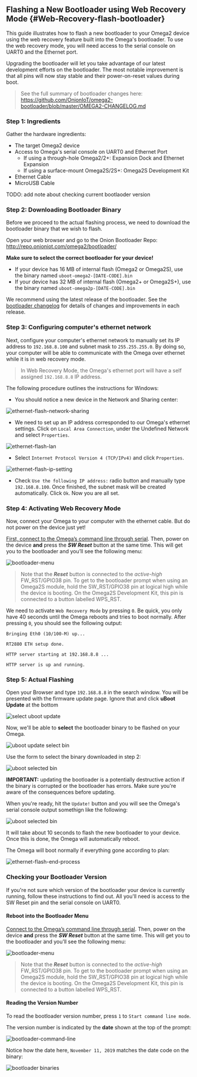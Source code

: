 ## Flashing a New Bootloader using Web Recovery Mode {#Web-Recovery-flash-bootloader}

This guide illustrates how to flash a new bootloader to your Omega2 device using the web recovery feature built into the Omega's bootloader. To use the web recovery mode, you will need access to the serial console on UART0 and the Ethernet port.

Upgrading the bootloader will let you take advantage of our latest development efforts on the bootloader. The most notable improvement is that all pins will now stay stable and their power-on-reset values during boot.

> See the full summary of bootloader changes here: https://github.com/OnionIoT/omega2-bootloader/blob/master/OMEGA2-CHANGELOG.md


### Step 1: Ingredients

Gather the hardware ingredients:

* The target Omega2 device
* Access to Omega's serial console on UART0 and Ethernet Port
  * If using a through-hole Omega2/2+: Expansion Dock and Ethernet Expansion
  * If using a surface-mount Omega2S/2S+: Omega2S Development Kit
* Ethernet Cable
* MicroUSB Cable

TODO: add note about checking current bootlaoder version


### Step 2: Downloading Bootloader Binary

Before we proceed to the actual flashing process, we need to download the bootloader binary that we wish to flash.

Open your web browser and go to the Onion Bootloader Repo: http://repo.onioniot.com/omega2/bootloader/ 

**Make sure to select the correct bootloader for your device!**

* If your device has 16 MB of internal flash (Omega2 or Omega2S), use the binary named `uboot-omega2-[DATE-CODE].bin`
* If your device has 32 MB of internal flash (Omega2+ or Omega2S+), use the binary named `uboot-omega2p-[DATE-CODE].bin`

We recommend using the latest release of the bootloader. See the [bootloader changelog](https://github.com/OnionIoT/omega2-bootloader/blob/master/OMEGA2-CHANGELOG.md) for details of changes and improvements in each release.

### Step 3: Configuring computer's ethernet network

Next, configure your computer's ethernet network to manually set its IP address to `192.168.8.100` and subnet mask to `255.255.255.0`. By doing so, your computer will be able to communicate with the Omega over ethernet while it is in web recovery mode. 

> In Web Recovery Mode, the Omega's ethernet port will have a self assigned `192.168.8.8` IP address.


The following procedure outlines the instructions for Windows:

* You should notice a new device in the Network and Sharing center:

![ethernet-flash-network-sharing](https://raw.githubusercontent.com/OnionIoT/Onion-Docs/master/Omega2/Documentation/Doing-Stuff/img/ethernet-flash-network-sharing.png)

* We need to set up an IP address corresponded to our Omega's ethernet settings. Click on `Local Area Connection`, under the Undefined Network and select `Properties`.

![ethernet-flash-lan](https://raw.githubusercontent.com/OnionIoT/Onion-Docs/master/Omega2/Documentation/Doing-Stuff/img/ethernet-flash-lan.png)

* Select `Internet Protocol Version 4 (TCP/IPv4)` and click `Properties`.

![ethernet-flash-ip-setting](https://raw.githubusercontent.com/OnionIoT/Onion-Docs/master/Omega2/Documentation/Doing-Stuff/img/ethernet-flash-ip-setting.png)

* Check `Use the following IP address:` radio button and manually type `192.168.8.100`. Once finished, the subnet mask will be created automatically. Click `Ok`. Now you are all set.

### Step 4: Activating Web Recovery Mode

Now, connect your Omega to your computer with the ethernet cable. But do not power on the device just yet!

[First, connect to the Omega’s command line through serial](https://docs.onion.io/omega2-docs/connecting-to-the-omega-terminal.html#connecting-to-the-omega-terminal-serial). Then, power on the device **and** press the **_SW Reset_** button at the same time.  This will get you to the bootloader and you’ll see the following menu: 

![bootloader-menu](https://raw.githubusercontent.com/OnionIoT/Onion-Docs/master/Omega2/Documentation/Doing-Stuff/img/bootloader-menu.PNG)

> Note that the **_Reset_** button is connected to the _active-high_ FW_RST/GPIO38 pin. To get to the bootloader prompt when using an Omega2S module, hold the SW_RST/GPIO38 pin at logical high while the device is booting. On the Omega2S Development Kit, this pin is connected to a button labelled WPS_RST.

We need to activate `Web Recovery Mode` by pressing `0`. Be quick, you only have 40 seconds until the Omega reboots and tries to boot normally. After pressing `0`, you should see the following output:
```
Bringing Eth0 (10/100-M) up...

RT2880 ETH setup done.

HTTP server starting at 192.168.8.8 ...

HTTP server is up and running.
```


### Step 5: Actual Flashing

Open your Browser and type `192.168.8.8` in the search window. You will be presented with the firmware update  page. Ignore that and click **uBoot Update** at the bottom

![select uboot update](https://raw.githubusercontent.com/OnionIoT/Onion-Docs/master/Omega2/Documentation/Doing-Stuff/img/bootloader-update-0.png)

Now, we'll be able to **select** the bootloader binary to be flashed on your Omega. 

![uboot update select bin](https://raw.githubusercontent.com/OnionIoT/Onion-Docs/master/Omega2/Documentation/Doing-Stuff/img/bootloader-update-1-uboot-update.png)

Use the form to select the binary downloaded in step 2:

![uboot selected bin](https://raw.githubusercontent.com/OnionIoT/Onion-Docs/master/Omega2/Documentation/Doing-Stuff/img/bootloader-update-2-uboot-selected.png)

**IMPORTANT:** updating the bootloader is a potentially destructive action if the binary is corrupted or the bootloader has errors. Make sure you're aware of the consequences before updating.

When you're ready, hit the `Update!` button and you will see the Omega's serial console output somethign like the following:

![uboot selected bin](https://raw.githubusercontent.com/OnionIoT/Onion-Docs/master/Omega2/Documentation/Doing-Stuff/img/bootloader-update-3-updating.png)

It will take about 10 seconds to flash the new bootloader to your device. Once this is done, the Omega will automatically reboot.

The Omega will boot normally if everything gone according to plan:

![ethernet-flash-end-process](https://raw.githubusercontent.com/OnionIoT/Onion-Docs/master/Omega2/Documentation/Doing-Stuff/img/ethernet-flash-end-process.png)



### Checking your Bootloader Version

If you're not sure which version of the bootloader your device is currently running, follow these instructions to find out. All you'll need is access to the SW Reset pin and the serial console on UART0.

#### Reboot into the Bootloader Menu

[Connect to the Omega’s command line through serial](https://docs.onion.io/omega2-docs/connecting-to-the-omega-terminal.html#connecting-to-the-omega-terminal-serial). Then, power on the device **and** press the **_SW Reset_** button at the same time.  This will get you to the bootloader and you’ll see the following menu: 

![bootloader-menu](https://raw.githubusercontent.com/OnionIoT/Onion-Docs/master/Omega2/Documentation/Doing-Stuff/img/bootloader-update-4a-bootloader-menu.png)

> Note that the **_Reset_** button is connected to the _active-high_ FW_RST/GPIO38 pin. To get to the bootloader prompt when using an Omega2S module, hold the SW_RST/GPIO38 pin at logical high while the device is booting. On the Omega2S Development Kit, this pin is connected to a button labelled WPS_RST.

#### Reading the Version Number

To read the bootloader version number, press `1` to `Start command line mode`. 

The version number is indicated by the **date** shown at the top of the prompt:

![bootloader-command-line](https://raw.githubusercontent.com/OnionIoT/Onion-Docs/master/Omega2/Documentation/Doing-Stuff/img/bootloader-update-4-check-version.png)


Notice how the date here, `November 11, 2019` matches the date code on the binary:

![bootloader binaries](https://raw.githubusercontent.com/OnionIoT/Onion-Docs/master/Omega2/Documentation/Doing-Stuff/img/bootloader-update-5-available-bins.png)
